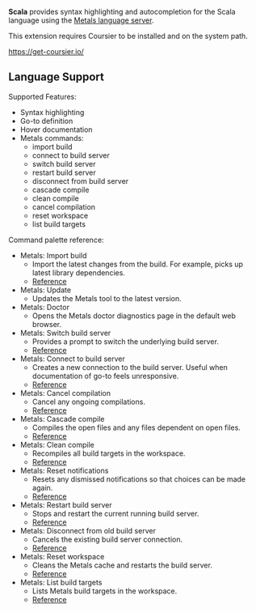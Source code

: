 **Scala** provides syntax highlighting and autocompletion for the Scala language using the [Metals language server](https://scalameta.org/metals/).

This extension requires Coursier to be installed and on the system path.

https://get-coursier.io/

## Language Support

Supported Features:

- Syntax highlighting
- Go-to definition
- Hover documentation
- Metals commands:
  - import build
  - connect to build server
  - switch build server
  - restart build server
  - disconnect from build server
  - cascade compile
  - clean compile
  - cancel compilation
  - reset workspace
  - list build targets

Command palette reference:

- Metals: Import build
  - Import the latest changes from the build.  For example, picks up latest library dependencies. 
  - [Reference](https://scalameta.org/metals/docs/integrations/new-editor#import-build)
- Metals: Update
  - Updates the Metals tool to the latest version.
- Metals: Doctor
  - Opens the Metals doctor diagnostics page in the default web browser.
- Metals: Switch build server
  - Provides a prompt to switch the underlying build server.
  - [Reference](https://scalameta.org/metals/docs/integrations/new-editor/#switch-build-server)
- Metals: Connect to build server
  - Creates a new connection to the build server.  Useful when documentation of go-to feels unresponsive. 
  - [Reference](https://scalameta.org/metals/docs/integrations/new-editor/#connect-to-build-server)
- Metals: Cancel compilation
  - Cancel any ongoing compilations.
  - [Reference](https://scalameta.org/metals/docs/integrations/new-editor/#cancel-compilation)
- Metals: Cascade compile
  - Compiles the open files and any files dependent on open files.
  - [Reference](https://scalameta.org/metals/docs/integrations/new-editor/#cascade-compile)
- Metals: Clean compile
  - Recompiles all build targets in the workspace.
  - [Reference](https://scalameta.org/metals/docs/integrations/new-editor/#clean-compile)
- Metals: Reset notifications
  - Resets any dismissed notifications so that choices can be made again.
  - [Reference](https://scalameta.org/metals/docs/integrations/new-editor/#reset-notifications)
- Metals: Restart build server
  - Stops and restart the current running build server.
  - [Reference](https://scalameta.org/metals/docs/integrations/new-editor/#restart-build-server)
- Metals: Disconnect from old build server
  - Cancels the existing build server connection.
  - [Reference](https://scalameta.org/metals/docs/integrations/new-editor/#disconnect-from-old-build-server)
- Metals: Reset workspace
  - Cleans the Metals cache and restarts the build server.
  - [Reference](https://scalameta.org/metals/docs/integrations/new-editor/#clean-and-restart-build-server)
- Metals: List build targets
  - Lists Metals build targets in the workspace.
  - [Reference](https://scalameta.org/metals/docs/integrations/new-editor/#list-build-targets)
